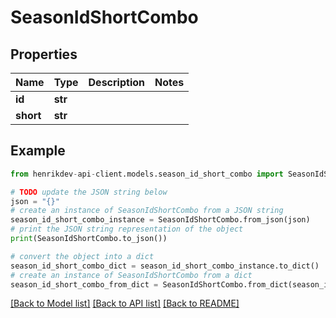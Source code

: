 # SeasonIdShortCombo


## Properties

Name | Type | Description | Notes
------------ | ------------- | ------------- | -------------
**id** | **str** |  | 
**short** | **str** |  | 

## Example

```python
from henrikdev-api-client.models.season_id_short_combo import SeasonIdShortCombo

# TODO update the JSON string below
json = "{}"
# create an instance of SeasonIdShortCombo from a JSON string
season_id_short_combo_instance = SeasonIdShortCombo.from_json(json)
# print the JSON string representation of the object
print(SeasonIdShortCombo.to_json())

# convert the object into a dict
season_id_short_combo_dict = season_id_short_combo_instance.to_dict()
# create an instance of SeasonIdShortCombo from a dict
season_id_short_combo_from_dict = SeasonIdShortCombo.from_dict(season_id_short_combo_dict)
```
[[Back to Model list]](../README.md#documentation-for-models) [[Back to API list]](../README.md#documentation-for-api-endpoints) [[Back to README]](../README.md)



